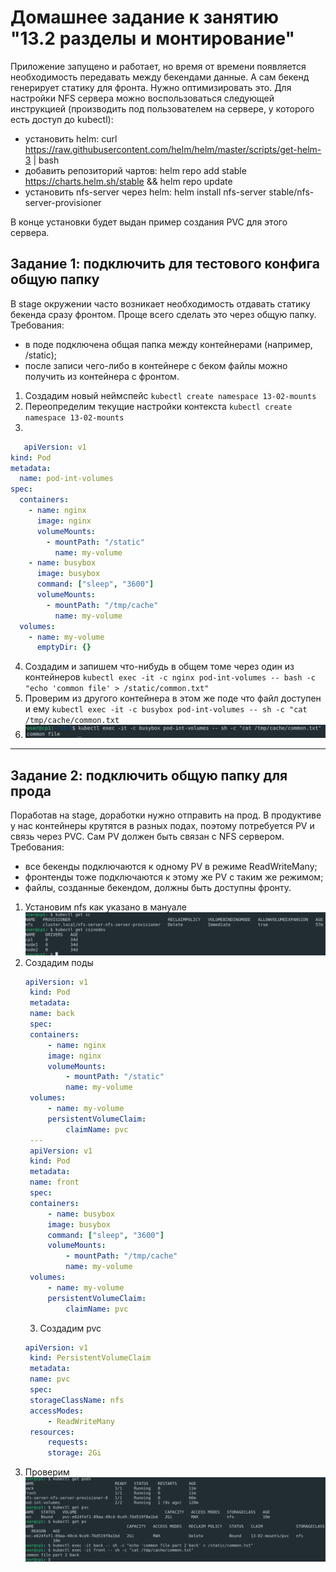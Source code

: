# Домашнее задание к занятию "13.2 разделы и монтирование"
Приложение запущено и работает, но время от времени появляется необходимость передавать между бекендами данные. А сам бекенд генерирует статику для фронта. Нужно оптимизировать это.
Для настройки NFS сервера можно воспользоваться следующей инструкцией (производить под пользователем на сервере, у которого есть доступ до kubectl):
* установить helm: curl https://raw.githubusercontent.com/helm/helm/master/scripts/get-helm-3 | bash
* добавить репозиторий чартов: helm repo add stable https://charts.helm.sh/stable && helm repo update
* установить nfs-server через helm: helm install nfs-server stable/nfs-server-provisioner

В конце установки будет выдан пример создания PVC для этого сервера.

## Задание 1: подключить для тестового конфига общую папку
В stage окружении часто возникает необходимость отдавать статику бекенда сразу фронтом. Проще всего сделать это через общую папку. Требования:
* в поде подключена общая папка между контейнерами (например, /static);
* после записи чего-либо в контейнере с беком файлы можно получить из контейнера с фронтом.

1. Создадим новый неймспейс `kubectl create namespace 13-02-mounts`
2. Переопределим текущие настройки контекста `kubectl create namespace 13-02-mounts`
3. 
```yaml
   apiVersion: v1
kind: Pod
metadata:
  name: pod-int-volumes
spec:
  containers:
    - name: nginx
      image: nginx
      volumeMounts:
        - mountPath: "/static"
          name: my-volume
    - name: busybox
      image: busybox
      command: ["sleep", "3600"]
      volumeMounts:
        - mountPath: "/tmp/cache"
          name: my-volume
  volumes:
    - name: my-volume
      emptyDir: {}
```
4. Создадим и запишем что-нибудь в общем томе через один из контейнеров `kubectl exec -it -c nginx pod-int-volumes -- bash -c "echo 'common file' > /static/common.txt"`
5. Проверим из другого контейнера в этом же поде что файл доступен и ему `kubectl exec -it -c busybox pod-int-volumes -- sh -c "cat /tmp/cache/common.txt`
6. ![picture](img/common_file.png)
---   

## Задание 2: подключить общую папку для прода
Поработав на stage, доработки нужно отправить на прод. В продуктиве у нас контейнеры крутятся в разных подах, поэтому потребуется PV и связь через PVC. Сам PV должен быть связан с NFS сервером. Требования:
* все бекенды подключаются к одному PV в режиме ReadWriteMany;
* фронтенды тоже подключаются к этому же PV с таким же режимом;
* файлы, созданные бекендом, должны быть доступны фронту.

1. Установим nfs как указано в мануале
    ![sc](img/sc.png)
2. Создадим поды
   ```yaml
   apiVersion: v1
    kind: Pod
    metadata:
    name: back
    spec:
    containers:
        - name: nginx
        image: nginx
        volumeMounts:
            - mountPath: "/static"
            name: my-volume
    volumes:
        - name: my-volume
        persistentVolumeClaim:
            claimName: pvc
    ---
    apiVersion: v1
    kind: Pod
    metadata:
    name: front
    spec:
    containers:
        - name: busybox
        image: busybox
        command: ["sleep", "3600"]
        volumeMounts:
            - mountPath: "/tmp/cache"
            name: my-volume
    volumes:
        - name: my-volume
        persistentVolumeClaim:
            claimName: pvc
   ```
   3. Создадим pvc
   ```yaml
   apiVersion: v1
    kind: PersistentVolumeClaim
    metadata:
    name: pvc
    spec:
    storageClassName: nfs
    accessModes:
        - ReadWriteMany
    resources:
        requests:
        storage: 2Gi
   ```
4. Проверим
    ![res](img/result.png)
